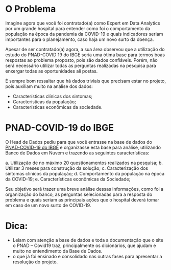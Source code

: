 # O Problema

Imagine agora que você foi contratado(a) como Expert em Data Analytics por um grande hospital para entender como foi o comportamento da população na época da pandemia da COVID-19 e quais indicadores seriam importantes para o planejamento, caso haja um novo surto da doença.
    
Apesar de ser contratado(a) agora, a sua área observou que a utilização do estudo do PNAD-COVID 19 do IBGE seria uma ótima base para termos boas respostas ao problema proposto, pois são dados confiáveis. Porém, não será necessário utilizar todas as perguntas realizadas na pesquisa para enxergar todas as oportunidades ali postas.

É sempre bom ressaltar que há dados triviais que precisam estar no projeto, pois auxiliam muito na análise dos dados:

* Características clínicas dos sintomas;
* Características da população;
* Características econômicas da sociedade.

# PNAD-COVID-19 do IBGE

O Head de Dados pediu para que você entrasse na base de dados do 
[PNAD-COVID-19 do IBGE](https://covid19.ibge.gov.br/pnad-covid/)
e organizasse esta base para análise, utilizando Banco de Dados em Nuvem e trazendo as seguintes características:

a. Utilização de no máximo 20 questionamentos realizados na pesquisa;
b. Utilizar 3 meses para construção da solução;
c. Caracterização dos sintomas clínicos da população;
d. Comportamento da população na época da COVID-19;
e. Características econômicas da Sociedade;
        

Seu objetivo será trazer uma breve análise dessas informações, como foi a organização do banco, as perguntas selecionadas para a resposta do problema e quais seriam as principais ações que o hospital deverá tomar em caso de um novo surto de COVID-19.
        
# Dica:

- Leiam com atenção a base de dados e toda a documentação que o site o PNAD – Covid19 traz, principalmente os dicionários, que ajudam e muito no entendimento da Base de Dados. 
-  o que já foi ensinado e consolidado nas outras fases para apresentar a resolução do projeto.
          
